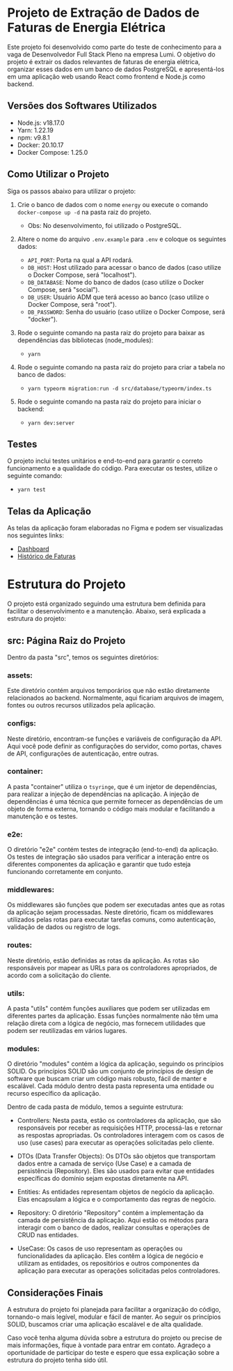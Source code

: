 # Projeto de Extração de Dados de Faturas de Energia Elétrica

Este projeto foi desenvolvido como parte do teste de conhecimento para a vaga de Desenvolvedor Full Stack Pleno na empresa Lumi. O objetivo do projeto é extrair os dados relevantes de faturas de energia elétrica, organizar esses dados em um banco de dados PostgreSQL e apresentá-los em uma aplicação web usando React como frontend e Node.js como backend.

## Versões dos Softwares Utilizados
  - Node.js: v18.17.0
  - Yarn: 1.22.19
  - npm: v9.8.1
  - Docker: 20.10.17
  - Docker Compose: 1.25.0

## Como Utilizar o Projeto
Siga os passos abaixo para utilizar o projeto:

1. Crie o banco de dados com o nome `energy` ou execute o comando `docker-compose up -d` na pasta raiz do projeto.
   - Obs: No desenvolvimento, foi utilizado o PostgreSQL.

2. Altere o nome do arquivo `.env.example` para `.env` e coloque os seguintes dados:
   - `API_PORT`: Porta na qual a API rodará.
   - `DB_HOST`: Host utilizado para acessar o banco de dados (caso utilize o Docker Compose, será "localhost").
   - `DB_DATABASE`: Nome do banco de dados (caso utilize o Docker Compose, será "social").
   - `DB_USER`: Usuário ADM que terá acesso ao banco (caso utilize o Docker Compose, será "root").
   - `DB_PASSWORD`: Senha do usuário (caso utilize o Docker Compose, será "docker").

3. Rode o seguinte comando na pasta raiz do projeto para baixar as dependências das bibliotecas (node_modules):
   - ```yarn```

4. Rode o seguinte comando na pasta raiz do projeto para criar a tabela no banco de dados:
   - ```yarn typeorm migration:run -d src/database/typeorm/index.ts```

5. Rode o seguinte comando na pasta raiz do projeto para iniciar o backend:
   - ```yarn dev:server```
## Testes
O projeto inclui testes unitários e end-to-end para garantir o correto funcionamento e a qualidade do código. Para executar os testes, utilize o seguinte comando:    
   - ```yarn test```

## Telas da Aplicação
As telas da aplicação foram elaboradas no Figma e podem ser visualizadas nos seguintes links:
- [Dashboard](https://www.figma.com/proto/likZ1nDep21Bes7UDiCKvK/Untitled?type=design&node-id=50-921&t=GQ1TdwxyusHyzuWG-1&scaling=contain&page-id=0%3A1&starting-point-node-id=50%3A921&mode=design)
- [Histórico de Faturas](https://www.figma.com/proto/likZ1nDep21Bes7UDiCKvK/Untitled?type=design&node-id=3-13&t=JsO7cXfvEgh2JEzz-1&scaling=contain&page-id=0%3A1&starting-point-node-id=50%3A921&mode=design)

# Estrutura do Projeto

O projeto está organizado seguindo uma estrutura bem definida para facilitar o desenvolvimento e a manutenção. Abaixo, será explicada a estrutura do projeto:

## src: Página Raiz do Projeto

Dentro da pasta "src", temos os seguintes diretórios:

### assets:
Este diretório contém arquivos temporários que não estão diretamente relacionados ao backend. Normalmente, aqui ficariam arquivos de imagem, fontes ou outros recursos utilizados pela aplicação.

### configs:
Neste diretório, encontram-se funções e variáveis de configuração da API. Aqui você pode definir as configurações do servidor, como portas, chaves de API, configurações de autenticação, entre outras.

### container:
A pasta "container" utiliza o `tsyringe`, que é um injetor de dependências, para realizar a injeção de dependências na aplicação. A injeção de dependências é uma técnica que permite fornecer as dependências de um objeto de forma externa, tornando o código mais modular e facilitando a manutenção e os testes.

### e2e:
O diretório "e2e" contém testes de integração (end-to-end) da aplicação. Os testes de integração são usados para verificar a interação entre os diferentes componentes da aplicação e garantir que tudo esteja funcionando corretamente em conjunto.

### middlewares:
Os middlewares são funções que podem ser executadas antes que as rotas da aplicação sejam processadas. Neste diretório, ficam os middlewares utilizados pelas rotas para executar tarefas comuns, como autenticação, validação de dados ou registro de logs.

### routes:
Neste diretório, estão definidas as rotas da aplicação. As rotas são responsáveis por mapear as URLs para os controladores apropriados, de acordo com a solicitação do cliente.

### utils:
A pasta "utils" contém funções auxiliares que podem ser utilizadas em diferentes partes da aplicação. Essas funções normalmente não têm uma relação direta com a lógica de negócio, mas fornecem utilidades que podem ser reutilizadas em vários lugares.

### modules:
O diretório "modules" contém a lógica da aplicação, seguindo os princípios SOLID. Os princípios SOLID são um conjunto de princípios de design de software que buscam criar um código mais robusto, fácil de manter e escalável. Cada módulo dentro desta pasta representa uma entidade ou recurso específico da aplicação.

Dentro de cada pasta de módulo, temos a seguinte estrutura:

  - Controllers:
  Nesta pasta, estão os controladores da aplicação, que são responsáveis por receber as requisições HTTP, processá-las e retornar as respostas apropriadas. Os controladores interagem com os casos de uso (use cases) para executar as operações solicitadas pelo cliente.

  - DTOs (Data Transfer Objects):
  Os DTOs são objetos que transportam dados entre a camada de serviço (Use Case) e a camada de persistência (Repository). Eles são usados para evitar que entidades específicas do domínio sejam expostas diretamente na API.

  - Entities:
  As entidades representam objetos de negócio da aplicação. Elas encapsulam a lógica e o comportamento das regras de negócio.

  - Repository:
  O diretório "Repository" contém a implementação da camada de persistência da aplicação. Aqui estão os métodos para interagir com o banco de dados, realizar consultas e operações de CRUD nas entidades.

  - UseCase:
  Os casos de uso representam as operações ou funcionalidades da aplicação. Eles contêm a lógica de negócio e utilizam as entidades, os repositórios e outros componentes da aplicação para executar as operações solicitadas pelos controladores.

## Considerações Finais
A estrutura do projeto foi planejada para facilitar a organização do código, tornando-o mais legível, modular e fácil de manter. Ao seguir os princípios SOLID, buscamos criar uma aplicação escalável e de alta qualidade.

Caso você tenha alguma dúvida sobre a estrutura do projeto ou precise de mais informações, fique à vontade para entrar em contato. Agradeço a oportunidade de participar do teste e espero que essa explicação sobre a estrutura do projeto tenha sido útil.


  
